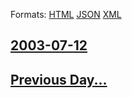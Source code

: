 
Formats: [HTML](2003/07/12/index.html)  [JSON](2003/07/12/index.json)  [XML](2003/07/12/index.xml)  

## [2003-07-12](/news/2003/07/12/index.md)

## [Previous Day...](/news/2003/07/11/index.md)

